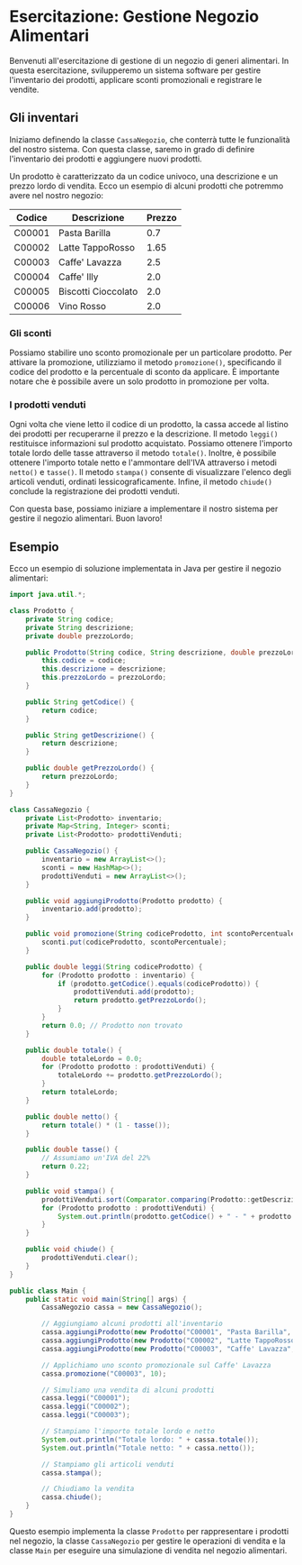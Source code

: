 # Esercitazione: Gestione Negozio Alimentari

Benvenuti all'esercitazione di gestione di un negozio di generi alimentari. In questa esercitazione, svilupperemo un sistema software per gestire l'inventario dei prodotti, applicare sconti promozionali e registrare le vendite.

## Gli inventari

Iniziamo definendo la classe `CassaNegozio`, che conterrà tutte le funzionalità del nostro sistema. Con questa classe, saremo in grado di definire l'inventario dei prodotti e aggiungere nuovi prodotti.

Un prodotto è caratterizzato da un codice univoco, una descrizione e un prezzo lordo di vendita. Ecco un esempio di alcuni prodotti che potremmo avere nel nostro negozio:

| Codice | Descrizione         | Prezzo |
| ------ | ------------------- | ------ |
| C00001 | Pasta Barilla       | 0.7    |
| C00002 | Latte TappoRosso    | 1.65   |
| C00003 | Caffe' Lavazza      | 2.5    |
| C00004 | Caffe' Illy         | 2.0    |
| C00005 | Biscotti Cioccolato| 2.0    |
| C00006 | Vino Rosso          | 2.0    |

### Gli sconti

Possiamo stabilire uno sconto promozionale per un particolare prodotto. Per attivare la promozione, utilizziamo il metodo `promozione()`, specificando il codice del prodotto e la percentuale di sconto da applicare. È importante notare che è possibile avere un solo prodotto in promozione per volta.

### I prodotti venduti

Ogni volta che viene letto il codice di un prodotto, la cassa accede al listino dei prodotti per recuperarne il prezzo e la descrizione. Il metodo `leggi()` restituisce informazioni sul prodotto acquistato. Possiamo ottenere l'importo totale lordo delle tasse attraverso il metodo `totale()`. Inoltre, è possibile ottenere l'importo totale netto e l'ammontare dell'IVA attraverso i metodi `netto()` e `tasse()`. Il metodo `stampa()` consente di visualizzare l'elenco degli articoli venduti, ordinati lessicograficamente. Infine, il metodo `chiude()` conclude la registrazione dei prodotti venduti.

Con questa base, possiamo iniziare a implementare il nostro sistema per gestire il negozio alimentari. Buon lavoro!

## Esempio

Ecco un esempio di soluzione implementata in Java per gestire il negozio alimentari:

```java
import java.util.*;

class Prodotto {
    private String codice;
    private String descrizione;
    private double prezzoLordo;

    public Prodotto(String codice, String descrizione, double prezzoLordo) {
        this.codice = codice;
        this.descrizione = descrizione;
        this.prezzoLordo = prezzoLordo;
    }

    public String getCodice() {
        return codice;
    }

    public String getDescrizione() {
        return descrizione;
    }

    public double getPrezzoLordo() {
        return prezzoLordo;
    }
}

class CassaNegozio {
    private List<Prodotto> inventario;
    private Map<String, Integer> sconti;
    private List<Prodotto> prodottiVenduti;

    public CassaNegozio() {
        inventario = new ArrayList<>();
        sconti = new HashMap<>();
        prodottiVenduti = new ArrayList<>();
    }

    public void aggiungiProdotto(Prodotto prodotto) {
        inventario.add(prodotto);
    }

    public void promozione(String codiceProdotto, int scontoPercentuale) {
        sconti.put(codiceProdotto, scontoPercentuale);
    }

    public double leggi(String codiceProdotto) {
        for (Prodotto prodotto : inventario) {
            if (prodotto.getCodice().equals(codiceProdotto)) {
                prodottiVenduti.add(prodotto);
                return prodotto.getPrezzoLordo();
            }
        }
        return 0.0; // Prodotto non trovato
    }

    public double totale() {
        double totaleLordo = 0.0;
        for (Prodotto prodotto : prodottiVenduti) {
            totaleLordo += prodotto.getPrezzoLordo();
        }
        return totaleLordo;
    }

    public double netto() {
        return totale() * (1 - tasse());
    }

    public double tasse() {
        // Assumiamo un'IVA del 22%
        return 0.22;
    }

    public void stampa() {
        prodottiVenduti.sort(Comparator.comparing(Prodotto::getDescrizione));
        for (Prodotto prodotto : prodottiVenduti) {
            System.out.println(prodotto.getCodice() + " - " + prodotto.getDescrizione());
        }
    }

    public void chiude() {
        prodottiVenduti.clear();
    }
}

public class Main {
    public static void main(String[] args) {
        CassaNegozio cassa = new CassaNegozio();

        // Aggiungiamo alcuni prodotti all'inventario
        cassa.aggiungiProdotto(new Prodotto("C00001", "Pasta Barilla", 0.7));
        cassa.aggiungiProdotto(new Prodotto("C00002", "Latte TappoRosso", 1.65));
        cassa.aggiungiProdotto(new Prodotto("C00003", "Caffe' Lavazza", 2.5));

        // Applichiamo uno sconto promozionale sul Caffe' Lavazza
        cassa.promozione("C00003", 10);

        // Simuliamo una vendita di alcuni prodotti
        cassa.leggi("C00001");
        cassa.leggi("C00002");
        cassa.leggi("C00003");

        // Stampiamo l'importo totale lordo e netto
        System.out.println("Totale lordo: " + cassa.totale());
        System.out.println("Totale netto: " + cassa.netto());

        // Stampiamo gli articoli venduti
        cassa.stampa();

        // Chiudiamo la vendita
        cassa.chiude();
    }
}
```

Questo esempio implementa la classe `Prodotto` per rappresentare i prodotti nel negozio, la classe `CassaNegozio` per gestire le operazioni di vendita e la classe `Main` per eseguire una simulazione di vendita nel negozio alimentari.
